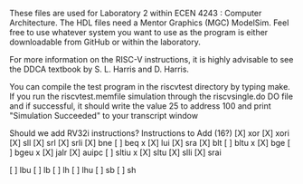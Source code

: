 These files are used for Laboratory 2 within ECEN 4243 : Computer
Architecture.  The HDL files need a Mentor Graphics (MGC) ModelSim.
Feel free to use whatever system you want to use as the program is
either downloadable from GitHub or within the laboratory. 

For more information on the RISC-V instructions, it is highly advisable
to see the DDCA textbook by S. L. Harris and D. Harris.  

You can compile the test program in the riscvtest directory by typing
make.  If you run the riscvtest.memfile simulation through the
riscvsingle.do DO file and if successful, it should write the value 25
to address 100 and print "Simulation Succeeded" to your transcript window


Should we add RV32i instructions?
Instructions to Add (16?)
[X] xor
[X] xori
[X] sll
[X] srl
[X] srli
[X] bne 
[ ] beq x
[X] lui 
[X] sra 
[X] blt
[ ] bltu x
[X] bge 
[ ] bgeu x
[X] jalr 
[X] auipc 
[ ] sltiu x
[X] sltu 
[X] slli
[X] srai 

[ ] lbu 
[ ] lb 
[ ] lh 
[ ] lhu 
[ ] sb
[ ] sh


